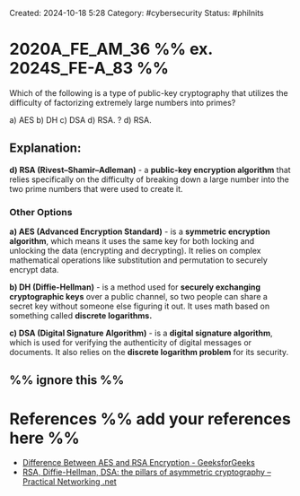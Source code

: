 Created: 2024-10-18 5:28
Category: #cybersecurity 
Status: #philnits



# 2020A_FE_AM_36 %% ex. 2024S_FE-A_83 %%

Which of the following is a type of public-key cryptography that utilizes the difficulty of factorizing extremely large numbers into primes?

a) AES 
b) DH 
c) DSA
d) RSA.
? 
d) RSA.
## **Explanation:**

**d) RSA (Rivest–Shamir–Adleman)** -  a **public-key encryption algorithm** that relies specifically on the difficulty of breaking down a large number into the two prime numbers that were used to create it.
### Other Options

**a) AES (Advanced Encryption Standard)** - is a **symmetric encryption algorithm**, which means it uses the same key for both locking and unlocking the data (encrypting and decrypting). It relies on complex mathematical operations like substitution and permutation to securely encrypt data.

**b) DH (Diffie-Hellman)** - is a method used for **securely exchanging cryptographic keys** over a public channel, so two people can share a secret key without someone else figuring it out. It uses math based on something called **discrete logarithms.**

**c) DSA (Digital Signature Algorithm)** - is a **digital signature algorithm**, which is used for verifying the authenticity of digital messages or documents. It also relies on the **discrete logarithm problem** for its security.

%% ignore this %%
---









# References %% add your references here %%
- [Difference Between AES and RSA Encryption - GeeksforGeeks](https://www.geeksforgeeks.org/difference-between-aes-and-rsa-encryption/)
- [RSA, Diffie-Hellman, DSA: the pillars of asymmetric cryptography – Practical Networking .net](https://www.practicalnetworking.net/practical-tls/rsa-diffie-hellman-dsa-asymmetric-cryptography-explained/#:~:text=The%20Diffie-Hellman%20(DH),only%20be%20used%20for%20Signatures.)
